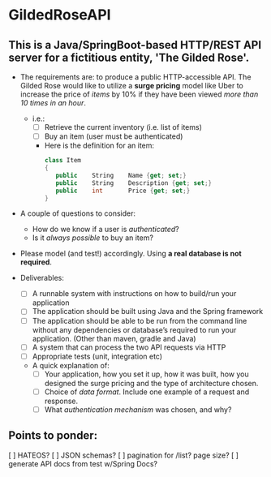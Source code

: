 # GildedRoseAPI

## This is a Java/SpringBoot-based HTTP/REST API server for a fictitious entity, 'The Gilded Rose'.

* The requirements are: to produce a public HTTP-accessible API. The Gilded Rose would like to utilize a **surge pricing** model like Uber to increase the price of *items* by 10% if they have been viewed *more than 10 times in an hour*.
   * i.e.:
     * [ ] Retrieve the current inventory (i.e. list of items)
     * [ ] Buy an item (user must be authenticated) 
     * Here is the definition for an item:
         ```C#
         class Item 
         { 
            public    String    Name {get; set;} 
            public    String    Description {get; set;} 
            public    int       Price {get; set;} 
         }
         ```

* A couple of questions to consider: 
  * How do we know if a user is *authenticated*? 
  * Is it *always possible* to buy an item? 

* Please model (and test!) accordingly. Using **a real database is not required**. 
* Deliverables:
  * [ ] A runnable system with instructions on how to build/run your application
  * [ ] The application should be built using Java and the Spring framework
  * [ ] The application should be able to be run from the command line without any dependencies or database’s required to run your application.  (Other than maven, gradle and Java)
  * [ ] A system that can process the two API requests via HTTP 
  * [ ] Appropriate tests (unit, integration etc) 
  * A quick explanation of: 
     * [ ] Your application, how you set it up, how it was built, how you designed the surge pricing and the type of architecture chosen.
     * [ ] Choice of *data format*. Include one example of a request and response. 
     * [ ] What *authentication mechanism* was chosen, and why?

## Points to ponder:
[ ] HATEOS?
[ ] JSON schemas?
[ ] pagination for /list? page size?
[ ] generate API docs from test w/Spring Docs?
